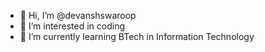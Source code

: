 - 👋 Hi, I’m @devanshswaroop
- 👀 I’m interested in coding
- 🌱 I’m currently learning BTech in Information Technology 

<!---
devanshswaroop/devanshswaroop is a ✨ special ✨ repository because its `README.md` (this file) appears on your GitHub profile.
You can click the Preview link to take a look at your changes.
--->
